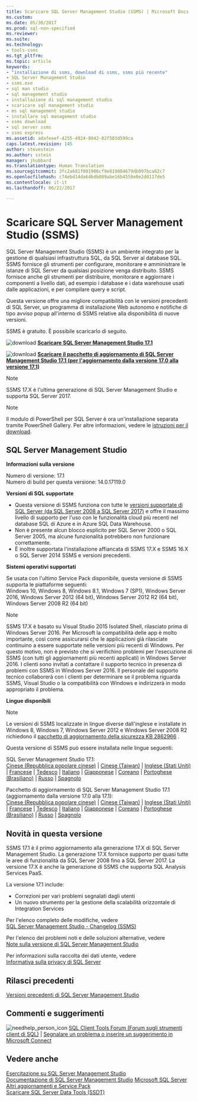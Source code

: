 ```yaml
---
title: Scaricare SQL Server Management Studio (SSMS) | Microsoft Docs
ms.custom: 
ms.date: 05/30/2017
ms.prod: sql-non-specified
ms.reviewer: 
ms.suite: 
ms.technology:
- tools-ssms
ms.tgt_pltfrm: 
ms.topic: article
keywords:
- "installazione di ssms, download di ssms, ssms più recente"
- SQL Server Management Studio
- ssms.exe
- sql man studio
- sql management studio
- installazione di sql management studio
- scaricare sql management studio
- ms sql management studio
- installare sql management studio
- ssms download
- sql server ssms
- ssms express
ms.assetid: adafeeef-4255-4924-8042-02f503d599ca
caps.latest.revision: 145
author: stevestein
ms.author: sstein
manager: jhubbard
ms.translationtype: Human Translation
ms.sourcegitcommit: 3fc2a681f001906cf9e819084679db097bca62c7
ms.openlocfilehash: c74ebd14da64bdb089abe16b4558e0e2d0117de5
ms.contentlocale: it-it
ms.lasthandoff: 06/22/2017

---
```

# <a name="download-sql-server-management-studio-ssms"></a>Scaricare SQL Server Management Studio (SSMS)
SQL Server Management Studio (SSMS) è un ambiente integrato per la gestione di qualsiasi infrastruttura SQL, da SQL Server al database SQL. SSMS fornisce gli strumenti per configurare, monitorare e amministrare le istanze di SQL Server da qualsiasi posizione venga distribuito. SSMS fornisce anche gli strumenti per distribuire, monitorare e aggiornare i componenti a livello dati, ad esempio i database e i data warehouse usati dalle applicazioni, e per compilare query e script. 

Questa versione offre una migliore compatibilità con le versioni precedenti di SQL Server, un programma di installazione Web autonomo e notifiche di tipo avviso popup all'interno di SSMS relative alla disponibilità di nuove versioni.  

SSMS è gratuito. È possibile scaricarlo di seguito.
    
![download](../ssdt/media/download.png) **[Scaricare SQL Server Management Studio 17.1](https://go.microsoft.com/fwlink/?linkid=849819)** 

![download](../ssdt/media/download.png) **[Scaricare il pacchetto di aggiornamento di SQL Server Management Studio 17.1 (per l'aggiornamento dalla versione 17.0 alla versione 17.1)](https://go.microsoft.com/fwlink/?linkid=849821)**

> [!NOTE]
> SSMS 17.X è l'ultima generazione di SQL Server Management Studio e supporta SQL Server 2017. 

> [!NOTE]
> Il modulo di PowerShell per SQL Server è ora un'installazione separata tramite PowerShell Gallery.  Per altre informazioni, vedere le [istruzioni per il download](download-sql-server-ps-module.md).


## <a name="sql-server-management-studio"></a>SQL Server Management Studio   
**Informazioni sulla versione**  
  
Numero di versione: 17.1  
Numero di build per questa versione: 14.0.17119.0
  
**Versioni di SQL supportate**  
  
* Questa versione di SSMS funziona con tutte le [versioni supportate di SQL Server (da SQL Server 2008 a SQL Server 2017)](https://support.microsoft.com/en-us/lifecycle?C2=1044) e offre il massimo livello di supporto per l'uso con le funzionalità cloud più recenti nel database SQL di Azure e in Azure SQL Data Warehouse.  
* Non è presente alcun blocco esplicito per SQL Server 2000 o SQL Server 2005, ma alcune funzionalità potrebbero non funzionare correttamente.  
* È inoltre supportata l'installazione affiancata di SSMS 17.X e SSMS 16.X o SQL Server 2014 SSMS e versioni precedenti. 
  
**Sistemi operativi supportati**  
  
Se usata con l'ultimo Service Pack disponibile, questa versione di SSMS supporta le piattaforme seguenti:   
Windows 10, Windows 8, Windows 8.1, Windows 7 (SP1), Windows Server 2016, Windows Server 2012 (64 bit), Windows Server 2012 R2 (64 bit), Windows Server 2008 R2 (64 bit)  

>[!NOTE]
>SSMS 17.X è basato su Visual Studio 2015 Isolated Shell, rilasciato prima di Windows Server 2016. Per Microsoft la compatibilità delle app è molto importante, così come assicurarsi che le applicazioni già rilasciate continuino a essere supportate nelle versioni più recenti di Windows. Per questo motivo, non è previsto che si verifichino problemi per l'esecuzione di SSMS (con tutti gli aggiornamenti più recenti applicati) in Windows Server 2016. I clienti sono invitati a contattare il supporto tecnico in presenza di problemi con SSMS in Windows Server 2016. Il personale del supporto tecnico collaborerà con i clienti per determinare se il problema riguarda SSMS, Visual Studio o la compatibilità con Windows e indirizzerà in modo appropriato il problema.

 **Lingue disponibili**  
> [!NOTE]  
> Le versioni di SSMS localizzate in lingue diverse dall'inglese e installate in Windows 8, Windows 7, Windows Server 2012 e Windows Server 2008 R2 richiedono il [pacchetto di aggiornamento della sicurezza KB 2862966](https://support.microsoft.com/en-us/kb/2862966) . 
  
Questa versione di SSMS può essere installata nelle lingue seguenti:

SQL Server Management Studio 17.1:<br>
[Cinese (Repubblica popolare cinese)](https://go.microsoft.com/fwlink/?linkid=849819&clcid=0x804) | [Cinese (Taiwan)](https://go.microsoft.com/fwlink/?linkid=849819&clcid=0x404) | [Inglese (Stati Uniti)](https://go.microsoft.com/fwlink/?linkid=849819&clcid=0x409) | [Francese](https://go.microsoft.com/fwlink/?linkid=849819&clcid=0x40c) | [Tedesco](https://go.microsoft.com/fwlink/?linkid=849819&clcid=0x407) | [Italiano](https://go.microsoft.com/fwlink/?linkid=849819&clcid=0x410) | [Giapponese](https://go.microsoft.com/fwlink/?linkid=849819&clcid=0x411) | [Coreano](https://go.microsoft.com/fwlink/?linkid=849819&clcid=0x412) | [Portoghese (Brasiliano)](https://go.microsoft.com/fwlink/?linkid=849819&clcid=0x416) | [Russo](https://go.microsoft.com/fwlink/?linkid=849819&clcid=0x419) | [Spagnolo](https://go.microsoft.com/fwlink/?linkid=849819&clcid=0x40a)


Pacchetto di aggiornamento di SQL Server Management Studio 17.1 (aggiornamento dalla versione 17.0 alla 17.1):<br>
[Cinese (Repubblica popolare cinese)](https://go.microsoft.com/fwlink/?linkid=849821&clcid=0x804) | [Cinese (Taiwan)](https://go.microsoft.com/fwlink/?linkid=849821&clcid=0x404) | [Inglese (Stati Uniti)](https://go.microsoft.com/fwlink/?linkid=849821&clcid=0x409) | [Francese](https://go.microsoft.com/fwlink/?linkid=849821&clcid=0x40c) | [Tedesco](https://go.microsoft.com/fwlink/?linkid=849821&clcid=0x407) | [Italiano](https://go.microsoft.com/fwlink/?linkid=849821&clcid=0x410) | [Giapponese](https://go.microsoft.com/fwlink/?linkid=849821&clcid=0x411) | [Coreano](https://go.microsoft.com/fwlink/?linkid=849821&clcid=0x412) | [Portoghese (Brasiliano)](https://go.microsoft.com/fwlink/?linkid=849821&clcid=0x416) | [Russo](https://go.microsoft.com/fwlink/?linkid=849821&clcid=0x419) | [Spagnolo](https://go.microsoft.com/fwlink/?linkid=849821&clcid=0x40a)

 
## <a name="new-in-this-release"></a>Novità in questa versione  

SSMS 17.1 è il primo aggiornamento alla generazione 17.X di SQL Server Management Studio.  La generazione 17.X fornisce supporto per quasi tutte le aree di funzionalità da SQL Server 2008 fino a SQL Server 2017.  La versione 17.X è anche la generazione di SSMS che supporta SQL Analysis Services PaaS.

La versione 17.1 include:

* Correzioni per vari problemi segnalati dagli utenti 
* Un nuovo strumento per la gestione della scalabilità orizzontale di Integration Services


Per l'elenco completo delle modifiche, vedere   
                [SQL Server Management Studio - Changelog (SSMS)](../ssms/sql-server-management-studio-changelog-ssms.md)  
  
Per l'elenco dei problemi noti e delle soluzioni alternative, vedere   
                [Note sulla versione di SQL Server Management Studio](../ssms/sql-server-management-studio-release-notes.md)  
  
Per informazioni sulla raccolta dei dati utente, vedere   
                [Informativa sulla privacy di SQL Server](http://www.microsoft.com/privacystatement/en-us/SQLServer/Default.aspx)  
  
## <a name="previous-releases"></a>Rilasci precedenti  
[Versioni precedenti di SQL Server Management Studio](../ssms/previous-sql-server-management-studio-releases.md)  
  
## <a name="feedback"></a>Commenti e suggerimenti  
  
![needhelp_person_icon](../ssms/media/needhelp_person_icon.png) [SQL Client Tools Forum (Forum sugli strumenti client di SQL)](https://social.msdn.microsoft.com/Forums/en-US/home?forum=sqltools) |  [Segnalare un problema o inserire un suggerimento in Microsoft Connect](https://connect.microsoft.com/SQLServer/Feedback)  
  
## <a name="see-also"></a>Vedere anche  
[Esercitazione su SQL Server Management Studio](http://msdn.microsoft.com/en-us/d2bade70-07cf-4d94-b5d2-88aecb538ed1)  
[Documentazione di SQL Server Management Studio](https://msdn.microsoft.com/library/hh213248(v=sql.130).aspx)  
[Microsoft SQL Server](https://msdn.microsoft.com/library/bb545450.aspx)  
[Altri aggiornamenti e Service Pack](https://technet.microsoft.com/sqlserver/ff803383.aspx)  
[Scaricare SQL Server Data Tools (SSDT)](../ssdt/download-sql-server-data-tools-ssdt.md)  



